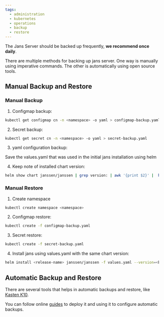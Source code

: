 ```yaml
---
tags:
  - administration
  - kubernetes
  - operations
  - backup
  - restore
---
```


The Jans Server should be backed up frequently, **we recommend once daily**.

There are multiple methods for backing up jans server. One way is manually using imperative commands. The other is automatically using open source tools.

## Manual Backup and Restore

### Manual Backup
1.  Configmap backup:
```bash
kubectl get configmap cn -n <namespace> -o yaml > configmap-backup.yaml
```

2.  Secret backup:
```bash
kubectl get secret cn -n <namespace> -o yaml > secret-backup.yaml
```

3.  yaml configuration backup:

Save the values.yaml that was used in the initial jans installation using helm

4.  Keep note of installed chart version:
```bash
helm show chart janssen/janssen | grep version: | awk '{print $2}' |  head -1
```


### Manual Restore

1.  Create namespace
```bash
kubectl create namespace <namespace>
```

2.  Configmap restore:
```bash
kubectl create -f configmap-backup.yaml
```

3.  Secret restore:
```bash
kubectl create -f secret-backup.yaml
```

4.  Install jans using values.yaml with the same chart version:

```bash
helm install <release-name> janssen/janssen -f values.yaml --version=<backup-chart-verion> -n <namespace>
```

## Automatic Backup and Restore

There are several tools that helps in automatic backups and restore, like [Kasten K10](https://www.kasten.io/kubernetes/use-cases/backup-restore).

You can follow online [guides](https://medium.com/geekculture/kubernetes-backup-restore-is-now-effortless-e788fccd8cde) to deploy it and using it to configure automatic backups.